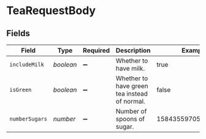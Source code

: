 # TeaRequestBody


## Fields

| Field                                        | Type                                         | Required                                     | Description                                  | Example                                      |
| -------------------------------------------- | -------------------------------------------- | -------------------------------------------- | -------------------------------------------- | -------------------------------------------- |
| `includeMilk`                                | *boolean*                                    | :heavy_minus_sign:                           | Whether to have milk.                        | true                                         |
| `isGreen`                                    | *boolean*                                    | :heavy_minus_sign:                           | Whether to have green tea instead of normal. | false                                        |
| `numberSugars`                               | *number*                                     | :heavy_minus_sign:                           | Number of spoons of sugar.                   | 1584355970564842800                          |